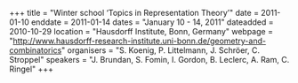 +++
title = "Winter school ‘Topics in Representation Theory’"
date = 2011-01-10
enddate = 2011-01-14
dates = "January 10 - 14, 2011"
dateadded = 2010-10-29
location = "Hausdorff Institute, Bonn, Germany"
webpage = "http://www.hausdorff-research-institute.uni-bonn.de/geometry-and-combinatorics"
organisers = "S. Koenig, P. Littelmann, J. Schröer, C. Stroppel"
speakers = "J. Brundan, S. Fomin, I. Gordon, B. Leclerc, A. Ram, C. Ringel"
+++
